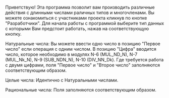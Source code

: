 Приветствую!
  Эта программа позволит вам производить различные действия с длинными числами раличных типов и многочленами. Вы можете ознакомиться с участниками проекта кликнув по кнопке "Разработчики". 
  Для начала работы с программой выберите тип данных с которыми Вам предстоит работать, нажав на соответствующую кнопку. 
  
  Натуральные числа:
  Вы можете ввести одно число в позицию "Первое число" если операция с одним числом. В позицию "Цифра" вводится число, которое необходимо в модулях N-6 (MUL_ND_N), N-7 (MUL_Nk_N), N-9 (SUB_NDN_N), N-10 (DIV_NN_Dk). Где требуется работа с двумя цифрами, поля "Первое число" и "Второе число" заполняются соответствующим образом.
  
  Целые числа:
  Идентично с Натуральными числами.
  
  Рациональные числа:
  Поля заполняются соответствующим образом.


